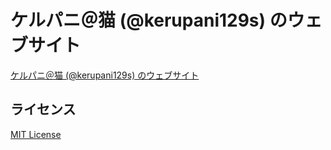 # ケルパニ＠猫 (@kerupani129s) のウェブサイト

[ケルパニ＠猫 (@kerupani129s) のウェブサイト](https://kerupani129s.github.io/)

## ライセンス

[MIT License](LICENSE)
